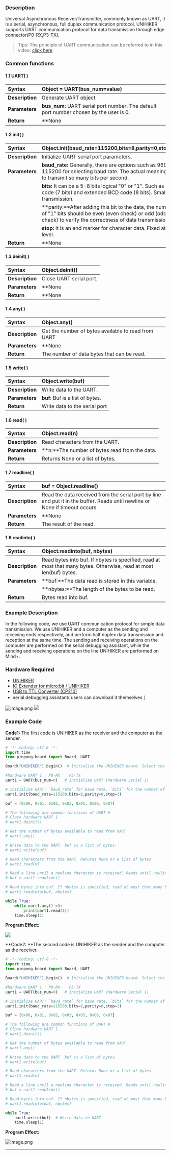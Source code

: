 ### **Description**
Universal Asynchronous Receiver/Transmitter, commonly known as UART, it is a serial, asynchronous, full duplex communication protocol. UNIHIKER supports UART communication protocol for data transmission through edge connector(P0-RX,P3-TX).  
> Tips: The principle of UART communication can be referred to in this video: [click here](https://www.youtube.com/watch?v=vxIjoycPucY)

### **Common functions**

#### 1.1 UART( )
| **Syntax**          | **Object = UART(bus_num=value)**        | 
| :--------------     | :--------------------      |
| **Description**     | Generate UART object      |  
| **Parameters**      | **bus_num**: UART serial port number. The default port number chosen by the user is 0.   |  
| **Return**          | **None    |  

#### 1.2 init( )

| **Syntax**          | **Object.init(baud_rate=115200,bits=8,parity=0,stop=1)**        |  
| :--------------     | :--------------------      |
| **Description**     | Initialize UART serial port parameters.      |  
| **Parameters**      |   **baud_rate:** Generally, there are options such as 9600, 115200 for selecting baud rate. The actual meaning is to transmit so many bits per second. |
|                     | **bits:** It can be a 5-8 bits logical "0" or "1". Such as ASCI code (7 bits) and extended BCD code (8 bits). Small end transmission.|
|                     | **parity:**After adding this bit to the data, the number of "1" bits should be even (even check) or odd (odd check) to verify the correctness of data transmission.|
|                     | **stop:** It is an end marker for character data. Fixed at high level. |
| **Return**          | **None    |  


#### 1.3 deinit( )
| **Syntax**          | **Object.deinit()**        |  
| :--------------     | :--------------------      |
| **Description**     | Close UART serial port.      |  
| **Parameters**      | **None   | 
| **Return**          | **None    |  


#### 1.4 any( )
| **Syntax**          | **Object.any()**        |  
| :--------------     | :--------------------      |
| **Description**     | Get the number of bytes available to read from UART      |  
| **Parameters**      | **None   | 
| **Return**          | The number of data bytes that can be read.    |  


#### 1.5 write( )
| **Syntax**          | **Object.write(buf)**        |  
| :--------------     | :--------------------      |
| **Description**     | Write data to the UART.       |  
| **Parameters**      | **buf**: Buf is a list of bytes.   | 
| **Return**          | Write data to the serial port    |  

#### 1.6 read( )
| **Syntax**          | **Object.read(n)**        |  
| :--------------     | :--------------------      |
| **Description**     | Read characters from the UART.       |  
| **Parameters**      | **n:**The number of bytes read from the data.   | 
| **Return**          | Returns None or a list of bytes.    |  


#### 1.7 readline( )
| **Syntax**          | **buf = Object.readline()**        | 
| :--------------     | :--------------------      |
| **Description**     | Read the data received from the serial port by line and put it in the buffer. Reads until newline or None if timeout occurs.       |  
| **Parameters**      | **None   | 
| **Return**          | The result of the read.   |  


#### 1.8 readinto( )
| **Syntax**          | **Object.readinto(buf, nbytes)**        |  
| :--------------     | :--------------------      |
| **Description**     | Read bytes into buf. If nbytes is specified, read at most that many bytes. Otherwise, read at most len(buf) bytes.       |  
| **Parameters**      | **buf:**The data read is stored in this variable.   | 
|                                | **nbytes:**The length of the bytes to be read.   | 
| **Return**          | Bytes read  into buf.     |  





### **Example Description**
In the following code, we use UART communication protocol for simple data transmission. We use UNIHIKER and a computer as the sending and receiving ends respectively, and perform half duplex data transmission and reception at the same time. The sending and receiving operations on the computer are performed on the serial debugging assistant, while the sending and receiving operations on the line UNIHIKER are performed on Mind+.
### **Hardware Required**

- [UNIHIKER](https://www.dfrobot.com/product-2691.html)
- [IO Extender for micro:bit / UNIHIKER](https://www.dfrobot.com/product-1867.html)
- [USB to TTL Converter (CP210)](https://www.dfrobot.com/product-104.html)
- serial debugging assistant( users can download it themselves ）

![image.png](img/1_Serial_Port_UART_/1722935229505-af956a33-3b89-4b06-ad46-b0570ce982a0.png)
![](img/1_Serial_Port_UART_/1722936983449-f50884d0-57c0-44cb-a550-27a6afa823fe.png)
### **Example Code**
**Code1:** The first code is UNIHIKER as the receiver and the computer as the sender.

```python
# -*- coding: utf-8 -*-
import time
from pinpong.board import Board, UART

Board("UNIHIKER").begin()  # Initialize the UNIHIKER board. Select the board type, if not specified, it will be automatically detected.

#hardware UART 1 : P0-RX    P3-TX
uart1 = UART(bus_num=0)   # Initialize UART (Hardware Serial 1)

# Initialize UART: `baud_rate` for baud rate, `bits` for the number of data bits (8/9), `parity` for parity check (0 none/1 odd/2 even), `stop` for stop bits (1/2).
uart1.init(baud_rate=115200,bits=8,parity=0,stop=1)  

buf = [0x00, 0x01, 0x02, 0x03, 0x05, 0x06, 0x07]

# The following are common functions of UART #
# Close hardware UART 1
# uart1.deinit() 

# Get the number of bytes available to read from UART
# uart1.any() 

# Write data to the UART. buf is a list of bytes.
# uart1.write(buf)

# Read characters from the UART. Returns None or a list of bytes.
# uart1.read(n)

# Read a line until a newline character is received. Reads until newline or None if timeout occurs.
# buf = uart1.readline()

# Read bytes into buf. If nbytes is specified, read at most that many bytes. Otherwise, read at most len(buf) bytes.
# uart1.readinto(buf, nbytes)

while True:
    while uart1.any() >0:
        print(uart1.read(1))
    time.sleep(1)
```

**Program Effect:**

![](img/1_Serial_Port_UART_/1722937451791-9a1828eb-2d28-46e8-b2cb-7ddb452f3d40.png)

**Code2: **The second code is UNIHIKER as the sender and the computer as the receiver.

```python
# -*- coding: utf-8 -*-
import time
from pinpong.board import Board, UART

Board("UNIHIKER").begin()  # Initialize the UNIHIKER board. Select the board type, if not specified, it will be automatically detected.

#hardware UART 1 : P0-RX    P3-TX
uart1 = UART(bus_num=0)   # Initialize UART (Hardware Serial 1)

# Initialize UART: `baud_rate` for baud rate, `bits` for the number of data bits (8/9), `parity` for parity check (0 none/1 odd/2 even), `stop` for stop bits (1/2).
uart1.init(baud_rate=115200,bits=8,parity=0,stop=1)  

buf = [0x00, 0x01, 0x02, 0x03, 0x05, 0x06, 0x07]

# The following are common functions of UART #
# Close hardware UART 1
# uart1.deinit() 

# Get the number of bytes available to read from UART
# uart1.any() 

# Write data to the UART. buf is a list of bytes.
# uart1.write(buf)

# Read characters from the UART. Returns None or a list of bytes.
# uart1.read(n)

# Read a line until a newline character is received. Reads until newline or None if timeout occurs.
# buf = uart1.readline()

# Read bytes into buf. If nbytes is specified, read at most that many bytes. Otherwise, read at most len(buf) bytes.
# uart1.readinto(buf, nbytes)

while True:
    uart1.write(buf)  # Write data to UART
    time.sleep(1)
```

**Program Effect:**

![image.png](img/1_Serial_Port_UART_/1722937366149-1e0a301d-5e54-4eda-a254-1c601b285472.png)


---
